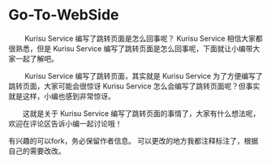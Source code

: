 # Go-To-WebSide

　　 Kurisu Service 编写了跳转页面是怎么回事呢？ Kurisu Service 相信大家都很熟悉，但是 Kurisu Service 编写了跳转页面是怎么回事呢，下面就让小编带大家一起了解吧。
   
　　 Kurisu Service 编写了跳转页面，其实就是 Kurisu Service 为了方便编写了跳转页面，大家可能会很惊讶 Kurisu Service 怎么会编写了跳转页面呢？但事实就是这样，小编也感到非常惊讶。
   
　　这就是关于 Kurisu Service 编写了跳转页面的事情了，大家有什么想法呢，欢迎在评论区告诉小编一起讨论哦！
  
有兴趣的可以fork，务必保留作者信息。
可以更改的地方我都注释标注了，根据自己的需要改改。
